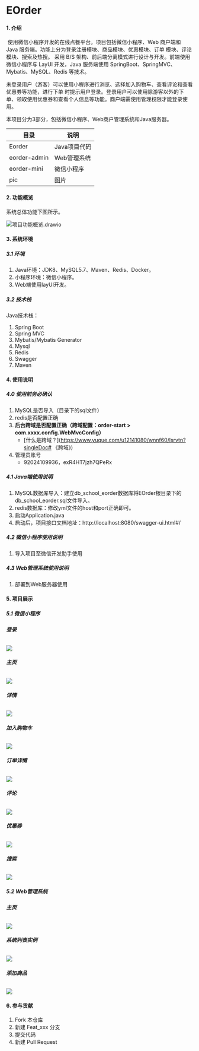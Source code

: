 # EOrder

#### 1. 介绍
​		使用微信小程序开发的在线点餐平台。项目包括微信小程序、Web 商户端和 Java 服务端。功能上分为登录注册模块、商品模块、优惠模块、订单 模块、评论模块、搜索及热搜。  采用 B/S 架构、前后端分离模式进行设计与开发。前端使用微信小程序与 LayUI 开发，Java 服务端使用 SpringBoot、SpringMVC、Mybatis、MySQL、Redis 等技术。 

​		未登录用户（游客）可以使用小程序进行浏览、选择加入购物车、查看评论和查看优惠券等功能，进行下单 时提示用户登录。登录用户可以使用除游客以外的下单、领取使用优惠券和查看个人信息等功能。商户端需使用管理权限才能登录使用。 

本项目分为3部分，包括微信小程序、Web商户管理系统和Java服务器。

| 目录         | 说明         |
| ------------ | ------------ |
| Eorder       | Java项目代码 |
| eorder-admin | Web管理系统  |
| eorder-mini  | 微信小程序   |
| pic          | 图片         |

#### 2. 功能概览
系统总体功能下图所示。

![项目功能概览.drawio](./pic/功能.drawio.png)



#### 3. 系统环境

##### 3.1 环境

1. Java环境：JDK8、MySQL5.7、Maven、Redis、Docker。
2. 小程序环境：微信小程序。
3. Web端使用layUI开发。

##### 3.2 技术栈

Java技术栈：

1.  Spring Boot
2.  Spring MVC
3.  Mybatis/Mybatis Generator
4.  Mysql
5.  Redis
6.  Swagger
7.  Maven

#### 4. 使用说明

##### 4.0 使用前务必确认

1. MySQL是否导入（目录下的sql文件）
2. redis是否配置正确
3. **后台跨域是否配置正确（跨域配置：order-start > com.xxxx.config.WebMvcConfig）**
   - [什么是跨域？](https://www.yuque.com/u12141080/wnnf60/lsrvtn?singleDoc# 《跨域》)
4. 管理员账号
   - 92024109936，exR4HT7jzh7QPeRx

##### 4.1 Java端使用说明

1. MySQL数据库导入：建立db_school_eorder数据库将EOrder根目录下的db_school_eorder.sql文件导入。
2. redis数据库：修改yml文件的host和port正确即可。
3. 启动Application.java
4. 启动后，项目接口文档地址：http://localhost:8080/swagger-ui.html#/

##### 4.2 微信小程序使用说明

1. 导入项目至微信开发助手使用

##### 4.3 Web管理系统使用说明

1. 部署到Web服务器使用

#### 5. 项目展示

##### 5.1 微信小程序

###### **登录**

![](./pic/login.png)

###### **主页**

![](./pic/index.png)

###### **详情**

![](./pic/goods-info.png)

###### **加入购物车**

![](./pic/add-cart.png)



###### **订单详情**

![](./pic/order-info.png)



###### **评论**

![](./pic/comment.png)

###### **优惠券**

![](./pic/coupon.png)

###### **搜索**

![](./pic/search.png)

##### 5.2 Web管理系统

###### **主页**

![](./pic/admin-index.png)

###### **系统列表实例**

![](./pic/admin-goods-list.png)

###### **添加商品**

![](./pic/admin-goods-add.png)

#### 6. 参与贡献

1.  Fork 本仓库
2.  新建 Feat_xxx 分支
3.  提交代码
4.  新建 Pull Request
